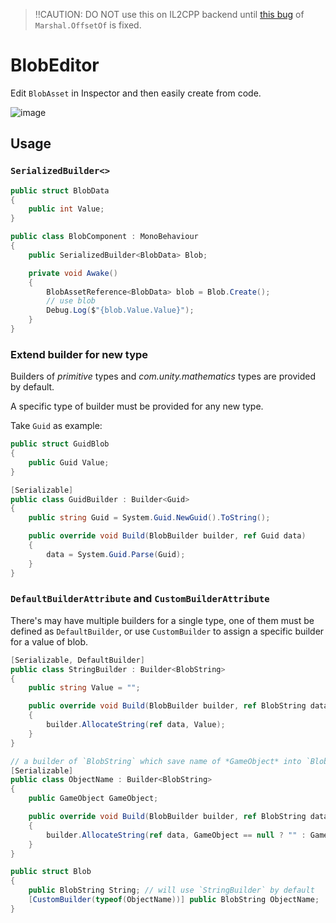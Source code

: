 > ‼CAUTION: DO NOT use this on IL2CPP backend until [this bug](https://issuetracker.unity3d.com/issues/marshal-dot-offsetof-returns-incorrect-offset-when-building-the-project-with-il2cpp-scripting-backend) of `Marshal.OffsetOf` is fixed.
# BlobEditor

Edit `BlobAsset` in Inspector and then easily create from code.

![image](https://user-images.githubusercontent.com/683655/129061436-32d815a5-3fc6-43e5-afcf-79ed0080d4a6.png)

## Usage

### `SerializedBuilder<>`

``` c#
public struct BlobData
{
    public int Value;
}

public class BlobComponent : MonoBehaviour
{
    public SerializedBuilder<BlobData> Blob;

    private void Awake()
    {
        BlobAssetReference<BlobData> blob = Blob.Create();
        // use blob
        Debug.Log($"{blob.Value.Value}");
    }
}
```

### Extend builder for new type

Builders of *primitive* types and *com.unity.mathematics* types are provided by default.

A specific type of builder must be provided for any new type.

Take `Guid` as example:
``` c#
public struct GuidBlob
{
    public Guid Value;
}

[Serializable]
public class GuidBuilder : Builder<Guid>
{
    public string Guid = System.Guid.NewGuid().ToString();

    public override void Build(BlobBuilder builder, ref Guid data)
    {
        data = System.Guid.Parse(Guid);
    }
}
```

### `DefaultBuilderAttribute` and `CustomBuilderAttribute`
There's may have multiple builders for a single type, one of them must be defined as `DefaultBuilder`, or use `CustomBuilder` to assign a specific builder for a value of blob.
``` c#
[Serializable, DefaultBuilder]
public class StringBuilder : Builder<BlobString>
{
    public string Value = "";

    public override void Build(BlobBuilder builder, ref BlobString data)
    {
        builder.AllocateString(ref data, Value);
    }
}

// a builder of `BlobString` which save name of *GameObject* into `BlobString`
[Serializable]
public class ObjectName : Builder<BlobString>
{
    public GameObject GameObject;

    public override void Build(BlobBuilder builder, ref BlobString data)
    {
        builder.AllocateString(ref data, GameObject == null ? "" : GameObject.name);
    }
}

public struct Blob
{
    public BlobString String; // will use `StringBuilder` by default
    [CustomBuilder(typeof(ObjectName))] public BlobString ObjectName;
}
```
